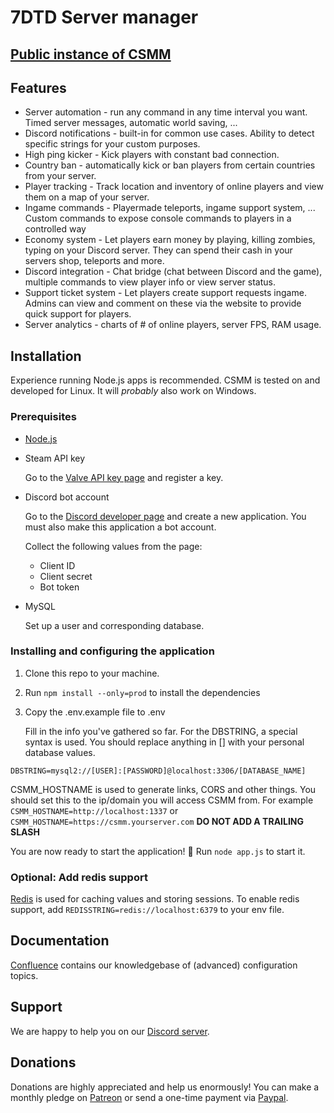 # 7DTD Server manager 

## [Public instance of CSMM](https://csmm.catalysm.net/)

## Features


- Server automation - run any command in any time interval you want. Timed server messages, automatic world saving, ...
- Discord notifications - built-in for common use cases. Ability to detect specific strings for your custom purposes.
- High ping kicker - Kick players with constant bad connection.
- Country ban - automatically kick or ban players from certain countries from your server.
- Player tracking - Track location and inventory of online players and view them on a map of your server.
- Ingame commands - Playermade teleports, ingame support system, ... Custom commands to expose console commands to players in a controlled way
- Economy system - Let players earn money by playing, killing zombies, typing on your Discord server. They can spend their cash in your servers shop, teleports and more.
- Discord integration - Chat bridge (chat between Discord and the game), multiple commands to view player info or view server status.
- Support ticket system - Let players create support requests ingame. Admins can view and comment on these via the website to provide quick support for players.
- Server analytics - charts of # of online players, server FPS, RAM usage.


## Installation

Experience running Node.js apps is recommended. CSMM is tested on and developed for Linux. It will *probably* also work on Windows.

### Prerequisites

- [Node.js](https://nodejs.org/en/)
- Steam API key

    Go to the [Valve API key page](https://steamcommunity.com/dev/apikey) and register a key.

- Discord bot account

    Go to the [Discord developer page](https://discordapp.com/developers/applications) and create a new application. You must also make this application a bot account.

    Collect the following values from the page:
    * Client ID
    * Client secret
    * Bot token
  
- MySQL

    Set up a user and corresponding database.

### Installing and configuring the application

1. Clone this repo to your machine.
2. Run `npm install --only=prod` to install the dependencies
3. Copy the .env.example file to .env
   
    Fill in the info you've gathered so far. For the DBSTRING, a special syntax is used. You should replace anything in [] with your personal database values.

```
DBSTRING=mysql2://[USER]:[PASSWORD]@localhost:3306/[DATABASE_NAME]
```

CSMM_HOSTNAME is used to generate links, CORS and other things. You should set this to the ip/domain you will access CSMM from. For example `CSMM_HOSTNAME=http://localhost:1337` or `CSMM_HOSTNAME=https://csmm.yourserver.com` **DO NOT ADD A TRAILING SLASH**

You are now ready to start the application! 🎉 Run `node app.js` to start it.

### Optional: Add redis support

[Redis](https://redis.io/) is used for caching values and storing sessions. To enable redis support, add `REDISSTRING=redis://localhost:6379` to your env file.


## Documentation

[Confluence](https://confluence.catalysm.net/display/CSM) contains our knowledgebase of (advanced) configuration topics.

## Support

We are happy to help you on our [Discord server](https://discordapp.com/invite/EwyDdNA).

## Donations

Donations are highly appreciated and help us enormously! You can make a monthly pledge on [Patreon](https://www.patreon.com/bePatron?c=1523282) or send a one-time payment via [Paypal](https://www.paypal.me/catalysmdev).